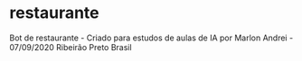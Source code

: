 # restaurante
Bot de restaurante - Criado para estudos de aulas de IA
por Marlon Andrei - 07/09/2020
Ribeirão Preto
Brasil